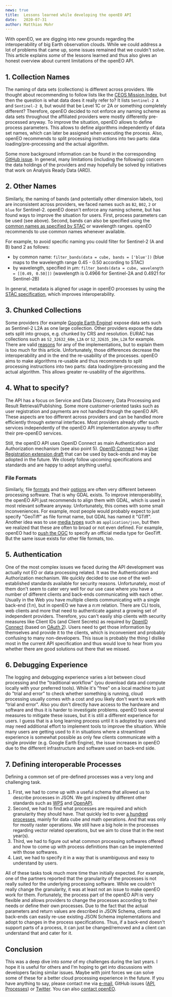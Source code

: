 ```yaml
---
news: true
title:  Lessons learned while developing the openEO API
date:   2020-07-31
author: Matthias Mohr
---
```


With openEO, we are digging into new grounds regarding the interoperability of big Earth observation clouds. While we could address a lot of problems that came up, some issues remained that we couldn't solve. This article explains *some* of the lessons learned and thus also gives an honest overview about current limitations of the openEO API.

## 1. Collection Names

The naming of data sets (collections) is different across providers. We thought about recommending to follow lists like the [CEOS Mission Index](http://database.eohandbook.com/database/missionindex.aspx), but then the question is what data does it really refer to? It lists `Sentinel-2 A` and `Sentinel-2 B`, but would that be Level 1C or 2A or something completely different? Therefore, openEO decided to not enforce any naming scheme as data sets throughout the affiliated providers were mostly differently pre-processed anyway. To improve the situation, openEO allows to define process parameters. This allows to define algorithms independently of data set names, which can later be assigned when executing the process. Also, openEO recommends to split processing instructions into two parts: data loading/pre-processing and the actual algorithm.

Some more background information can be found in the corresponding [GitHub issue](https://github.com/Open-EO/openeo-api/issues/52). In general, many limitations (including the following) concern the data holdings of the providers and may hopefully be solved by initiatives that work on Analysis Ready Data (ARD).

## 2. Other Names

Similarly, the naming of bands (and potentially other dimension labels, too) are inconsistent across providers, we faced names such as `B2`, `B02`, `2` or `blue` for Sentinel-2. openEO doesn't enforce any naming scheme, but has found ways to improve the situation for users. First, process parameters can be used (see above). Second, bands can also be specified using the [common names as specified by STAC](https://github.com/radiantearth/stac-spec/tree/v0.9.0/extensions/eo#common-band-names) or wavelength ranges. openEO recommends to use common names whenever available.

For example, to avoid specific naming you could filter for Sentinel-2 (A and B) band 2 as follows:
* by common name: `filter_bands(data = cube, bands = ['blue'])` (blue maps to the wavelength range 0.45 - 0.50 according to STAC)
* by wavelength, specified in μm: `filter_bands(data = cube, wavelength = [[0.49, 0.50]])` (wavelength is 0.4966 for Sentinel-2A and 0.4921 for Sentinel-2B)

In general, metadata is aligned for usage in openEO processes by using the [STAC specification](https://www.stacspec.org), which improves interoperability.

## 3. Chunked Collections

Some providers (for example [Google Earth Engine](https://developers.google.com/earth-engine/datasets/catalog/COPERNICUS_S2_SR)) expose data sets such as Sentinel-2 L2A as one large collection. Other providers expose the data sets split into groups, e.g. chunked by CRS and resolution. EURAC has collections such as `S2_32632_60m_L2A` or `S2_32635_10m_L2A` for example. There are valid [reasons](https://github.com/Open-EO/openeo-api/issues/180) for any of the implementations, but to explain them is too much for this article. Unfortunately, those differences decrease the interoperability and in the end the re-usability of the processes. openEO aims to make algorithms re-usable and thus recommends to split processing instructions into two parts: data loading/pre-processing and the actual algorithm. This allows greater re-usability of the algorithms.

## 4. What to specify?

The API has a focus on Service and Data Discovery, Data Processing and Result Retrieval/Publishing. Some more customer-oriented tasks such as user registration and payments are not handled through the openEO API. These aspects are too different across providers and can be handled more efficiently through external interfaces. Most providers already offer such services independently of the openEO API implementation anyway to offer their pre-openEO services.

Still, the openEO API uses OpenID Connect as main Authentication and Authorization mechanism (see also point 5). [OpenID Connect](https://openid.net/connect/) has a [User Registration extension draft](https://openid.net/specs/openid-connect-prompt-create-1_0.html) that can be used by back-ends and may be adopted in the future. We closely follow upcoming specifications and standards and are happy to adopt anything useful.

### File Formats

Similarly, file [formats](https://github.com/Open-EO/openeo-api/issues/63) and their [options](https://github.com/Open-EO/openeo-api/issues/32) are often very different between processing software. That is why GDAL exists. To improve interoperability, the openEO API just recommends to align them with GDAL, which is used in most relevant software anyway. Unfortunately, this comes with some small inconveniences. For example, most people would probably expect to just specify "GeoTiff" as file format name, but GDAL has named it "GTiff". Another idea was to use [media types](https://www.iana.org/assignments/media-types/media-types.xhtml) such as `application/json`, but then we realized that these are often to broad or not even defined. For example, openEO had to [push the OGC](https://github.com/opengeospatial/geotiff/issues/34) to specify an official media type for GeoTiff. But the same issue exists for other file formats, too.

## 5. Authentication

One of the most complex issues we faced during the API development was actually not EO or data processing related. It was the Authentication and Authorization mechanism. We quickly decided to use one of the well-established standards available for security reasons. Unfortunately, most of them don't seem to cater very well for our use case where you have a number of different clients and back-ends communicating with each other. Usually in the Web you have multiple clients communicating with a single back-end (*1:n*), but in openEO we have a *n:m* relation. There are CLI tools, web clients and more that need to authenticate against a growing set of independent providers. Therefore, you can't easily ship clients with security measures like Client IDs (and Client Secrets) as required by [OpenID Connect](https://openid.net/connect/) (based on [OAuth 2](https://oauth.net/2/)). Users need to get those information by themselves and provide it to the clients, which is inconvenient and probably confusing to many non-developers. This issue is probably the thing I dislike most in the current API specification and thus would love to hear from you whether there are good solutions out there that we missed.

## 6. Debugging Experience

The logging and debugging experience varies a lot between cloud processing and the "traditional workflow" (you download data and compute locally with your preferred tools). While it's "free" on a local machine to just do "trial and error" to check whether something is running, cloud processing usually comes with a cost and you likely don't want to work with "trial and error". Also you don't directly have access to the hardware and software and thus it is harder to investigate problems. openEO took several measures to mitigate these issues, but it is still a different experience for users. I guess that is a long learning process until it is adopted by users and may need additional effort to implement tools to improve the situation. While many users are getting used to it in situations where a streamlined experience is somewhat possible as only few clients communicate with a single provider (e.g. Google Earth Engine), the issue increases in openEO due to the different infrastructure and software used on back-end side.

## 7. Defining interoperable Processes

Defining a common set of pre-defined processes was a very long and challenging task.

1. First, we had to come up with a useful schema that allowed us to describe processes in JSON. We got inspired by different other standards such as [WPS](https://www.ogc.org/standards/wps) and [OpenAPI](http://spec.openapis.org/oas/v3.0.3).
2. Second, we had to find what processes are required and which granularity they should have. That quickly led to over [a hundred processes](https://processes.openeo.org/), mainly for data cube and math operations. And that was only for mostly raster operations. We still have a big hole in the processes regarding vector related operations, but we aim to close that in the next year(s).
3. Third, we had to figure out what common processing softwares offered and how to come up with process definitions than can be implemented with those softwares.
4. Last, we had to specify it in a way that is unambiguous and easy to understand by users.

All of these tasks took much more time than initially expected. For example, one of the partners reported that the granularity of the processes is not really suited for the underlying processing software. While we couldn't really change the granularity, it was at least not an issue to make openEO work for them. Fortunately, the process part of the openEO API is very flexible and allows providers to change the processes according to their needs or define their own processes. Due to the fact that the actual parameters and return values are described in JSON Schema, clients and back-ends can easily re-use existing JSON Schema implementations and adopt to changes in the process specifications. Thus, if a back-end doesn't support parts of a process, it can just be changed/removed and a client can understand that and cater for it.

## Conclusion

This was a deep dive into *some* of my challenges during the last years. I hope it is useful for others and I'm hoping to get into discussions with developers facing similar issues. Maybe with joint forces we can solve some of these for a better cloud processing experience in the future. If you have anything to say, please contact me via [e-mail](mailto:m.mohr@uni-muenster.de), GitHub issues ([API](https://github.com/Open-EO/openeo-api), [Processes](https://github.com/Open-EO/openeo-processes/issues)) or [Twitter](https://twitter.com/matthmohr). You can also [contact openEO](/contact.md).